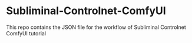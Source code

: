 # Subliminal-Controlnet-ComfyUI
This repo contains the JSON file for the workflow of Subliminal Controlnet ComfyUI tutorial
